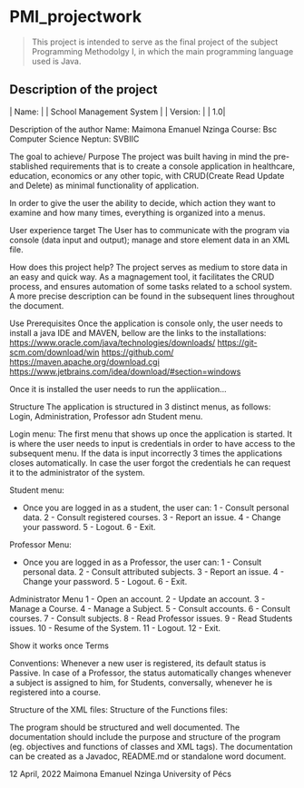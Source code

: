 # PMI_projectwork

>This project is intended to serve as the final project of the subject Programming Methodolgy I, in which the main programming language used is Java.

## Description of the project

| Name: | | School Management System |
| Version: | | 1.0|

Description of the author
Name: Maimona Emanuel Nzinga
Course: Bsc Computer Science
Neptun: SVBIIC


The goal to achieve/ Purpose
The project was built having in mind the pre-stablished requirements that is to create a console application in healthcare, education, economics or any other topic, with CRUD(Create Read Update and Delete) as minimal functionality of application.

In order to give the user the ability to decide, which action they want to examine and how many times, everything is organized into a menus.

User experience target
 The User has to communicate with the program via console (data input and output);  manage and store element data in an XML file.

How does this project help?
The project serves as medium to store data in an easy and quick way. As a magnagement tool, it facilitates the CRUD process, and ensures automation of some tasks related to a school system. A more precise description can be found in the subsequent lines throughout the document.


Use
Prerequisites
Once the application is console only, the user needs to install a java IDE and MAVEN, bellow are the links to the installations:
https://www.oracle.com/java/technologies/downloads/
https://git-scm.com/download/win
https://github.com/
https://maven.apache.org/download.cgi
https://www.jetbrains.com/idea/download/#section=windows

Once it is installed the user needs to run the appliication...

Structure
The application is structured in 3 distinct menus, as follows: Login, Administration, Professor adn Student menu.

Login menu:
The first menu that shows up once the application is started. It is where the user needs to input is credentials in order to have access to the subsequent menu.
If the data is input incorrectly 3 times the applications closes automatically. In case the user forgot the credentials he can request it to the administrator of the system. 


Student menu:
- Once you are logged in as a student, the user can:
  1 - Consult personal data.
  2 - Consult registered courses.
  3 - Report an issue.
  4 - Change your password.
  5 - Logout.
  6 - Exit.


Professor Menu:
- Once you are logged in as a Professor, the user can:
1 - Consult personal data.
2 - Consult attributed subjects.
3 - Report an issue.
4 - Change your password.
5 - Logout.
6 - Exit.


Administrator Menu
1 - Open an account.
2 - Update an account.
3 - Manage a Course.
4 - Manage a Subject.
5 - Consult accounts.
6 - Consult courses.
7 - Consult subjects.
8 - Read Professor issues.
9 - Read Students issues.
10 - Resume of the System.
11 - Logout.
12 - Exit.

Show it works once
Terms

Conventions:
Whenever a new user is registered, its default status is Passive. In case of a Professor, the status automatically changes whenever a subject is assigned to him, for Students, conversally, whenever he is registered into a course.

Structure of the XML files:
Structure of the Functions files:

The program should be structured and well documented. The documentation should include the purpose and structure of the program (eg. objectives and functions of classes and XML tags). The documentation can be created as a Javadoc, README.md or standalone word document.



12 April, 2022 
Maimona Emanuel Nzinga
University of Pécs